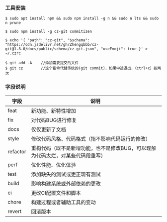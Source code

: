 ### 工具安装

```shell
$ sudo apt install npm && sudo npm install -g n && sudo n lts && sudo n prune
```

```shell
$ sudo npm install -g cz-git commitizen

$ echo '{ "path": "cz-git", "$schema": "https://cdn.jsdelivr.net/gh/Zhengqbbb/cz-git@1.8.0/docs/public/schema/cz-git.json", "useEmoji": true }' > ~/.czrc
```

```
$ git add -A	//添加需要提交的文件
$ git cz		//这个指令代替传统的(git commit)，如果中途退出，（ctrl+c）按两次
```

### 字段说明

| 字段     | 说明                                                         |
| -------- | ------------------------------------------------------------ |
| feat     | 新功能、新特性增加                                           |
| fix      | 对代码BUG进行修复                                            |
| docs     | 仅仅更新了文档                                               |
| style    | 修改代码风格、代码格式（指不影响代码运行的修改）             |
| refactor | 重构代码（既不是新增功能，也不是修改BUG，可以理解为代码太烂，对某些代码段重写） |
| perf     | 优化性能、优化体验                                           |
| test     | 添加缺失的测试或更正现有测试                                 |
| build    | 影响构建系统或外部依赖的更改                                 |
| ci       | 更改CI配置文件和脚本                                         |
| chore    | 构建过程或者辅助工具的变动                                   |
| revert   | 回滚版本                                                     |